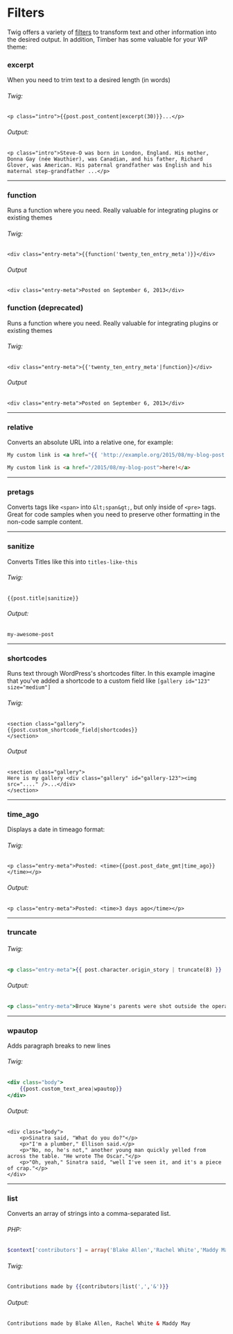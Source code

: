 # Filters

Twig offers a variety of [filters](http://twig.sensiolabs.org/doc/filters/index.html) to transform text and other information into the desired output. In addition, Timber has some valuable for your WP theme:

### excerpt
When you need to trim text to a desired length (in words)

###### Twig:
```
<p class="intro">{{post.post_content|excerpt(30)}}...</p>
```

###### Output:
```
<p class="intro">Steve-O was born in London, England. His mother, Donna Gay (née Wauthier), was Canadian, and his father, Richard Glover, was American. His paternal grandfather was English and his maternal step-grandfather ...</p>
```

* * *

### function
Runs a function where you need. Really valuable for integrating plugins or existing themes

###### Twig:
```
<div class="entry-meta">{{function('twenty_ten_entry_meta')}}</div>
```

###### Output
```
<div class="entry-meta">Posted on September 6, 2013</div>
```


### function (deprecated)
Runs a function where you need. Really valuable for integrating plugins or existing themes

###### Twig:
```
<div class="entry-meta">{{'twenty_ten_entry_meta'|function}}</div>
```

###### Output
```
<div class="entry-meta">Posted on September 6, 2013</div>
```




* * *

### relative
Converts an absolute URL into a relative one, for example:

```handlebars
My custom link is <a href="{{ 'http://example.org/2015/08/my-blog-post' | relative }}">here!</a>
```
```html
My custom link is <a href="/2015/08/my-blog-post">here!</a>
```

* * *

### pretags
Converts tags like `<span>` into `&lt;span&gt;`, but only inside of `<pre>` tags. Great for code samples when you need to preserve other formatting in the non-code sample content.

* * *

### sanitize

Converts Titles like this into `titles-like-this`

###### Twig:
```
{{post.title|sanitize}}
```

###### Output:
```
my-awesome-post
```

* * *

### shortcodes

Runs text through WordPress's shortcodes filter. In this example imagine that you've added a shortcode to a custom field like `[gallery id="123" size="medium"]`

###### Twig:
```
<section class="gallery">
{{post.custom_shortcode_field|shortcodes}}
</section>
```

###### Output
```
<section class="gallery">
Here is my gallery <div class="gallery" id="gallery-123"><img src="...." />...</div>
</section>
```

* * *

### time_ago

Displays a date in timeago format:

###### Twig:

```
<p class="entry-meta">Posted: <time>{{post.post_date_gmt|time_ago}}</time></p>
```

###### Output:

```
<p class="entry-meta">Posted: <time>3 days ago</time></p>
```

* * *

### truncate

###### Twig:

```handlebars
<p class="entry-meta">{{ post.character.origin_story | truncate(8) }} ...</p>
```

###### Output:

```handlebars
<p class="entry-meta">Bruce Wayne's parents were shot outside the opera ...</p>
```


* * *

### wpautop
Adds paragraph breaks to new lines

###### Twig:
```handlebars
<div class="body">
	{{post.custom_text_area|wpautop}}
</div>
```

###### Output:
```
<div class="body">
	<p>Sinatra said, "What do you do?"</p>
	<p>"I'm a plumber," Ellison said.</p>
	<p>"No, no, he's not," another young man quickly yelled from across the table. "He wrote The Oscar."</p>
	<p>"Oh, yeah," Sinatra said, "well I've seen it, and it's a piece of crap."</p>
</div>
```

* * *

### list
Converts an array of strings into a comma-separated list.

###### PHP:
```php
$context['contributors'] = array('Blake Allen','Rachel White','Maddy May');
```

###### Twig:
```handlebars
Contributions made by {{contributors|list(',','&')}}
```

###### Output:
```html
Contributions made by Blake Allen, Rachel White & Maddy May
```
